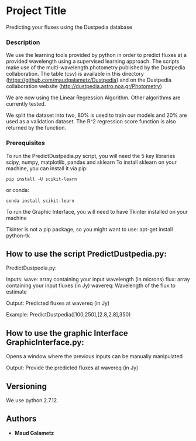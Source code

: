 # Project Title

Predicting your fluxes using the Dustpedia database


### Description

We use the learning tools provided by python in order to predict fluxes at a provided wavelength using a supervised learning approach. 
The scripts make use of the multi-wavelength photometry published by the Dustpedia collaboration. 
The table (csv) is available in this directory (https://github.com/maudgalametz/Dustpedia)
and on the Dustpedia collaboration website (http://dustpedia.astro.noa.gr/Photometry)

We are now using the Linear Regression Algorithm. 
Other algorithms are currently tested.

We split the dataset into two, 80\% is used to train our models and 20\% 
are used as a validation dataset. The R^2 regression score function is also
returned by the function.





### Prerequisites


To run the PredictDustpedia.py script, you will need the 5 key libraries scipy, numpy, matplotlib, pandas and sklearn
To install sklearn on your machine, you can install it via pip:
```
pip install -U scikit-learn
```

or conda:
```
conda install scikit-learn
```

To run the Graphic Interface, you will need to have Tkinter installed on your machine

Tkinter is not a pip package, so you might want to use:
apt-get install python-tk







## How to use the script PredictDustpedia.py:

PredictDustpedia.py: 

Inputs: 
wave: array containing your input wavelength (in microns)
flux: array containing your input fluxes (in Jy)
wavereq: Wavelength of the flux to estimate

Output: Predicted fluxes at wavereq (in Jy)

Example:  PredictDustpedia([100,250],[2.8,2.8],350)


## How to use the graphic Interface GraphicInterface.py:

Opens a window where the previous inputs can be manually manipulated

Output: Provide the predicted fluxes at wavereq (in Jy) 


## Versioning

We use python 2.7.12. 


## Authors

* **Maud Galametz** 

